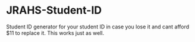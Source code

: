# JRAHS-Student-ID
Student ID generator for your student ID in case you lose it and cant afford $11 to replace it. This works just as well.
